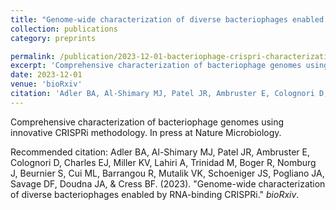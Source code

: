 ```yaml
---
title: "Genome-wide characterization of diverse bacteriophages enabled by RNA-binding CRISPRi"
collection: publications
category: preprints

permalink: /publication/2023-12-01-bacteriophage-crispri-characterization
excerpt: 'Comprehensive characterization of bacteriophage genomes using innovative CRISPRi methodology. In press at Nature Microbiology.'
date: 2023-12-01
venue: 'bioRxiv'
citation: 'Adler BA, Al-Shimary MJ, Patel JR, Ambruster E, Colognori D, Charles EJ, Miller KV, Lahiri A, Trinidad M, Boger R, Nomburg J, Beurnier S, Cui ML, Barrangou R, Mutalik VK, Schoeniger JS, Pogliano JA, Savage DF, Doudna JA, &amp; Cress BF. (2023). &quot;Genome-wide characterization of diverse bacteriophages enabled by RNA-binding CRISPRi.&quot; <i>bioRxiv</i>.'
---
```


Comprehensive characterization of bacteriophage genomes using innovative CRISPRi methodology. In press at Nature Microbiology.


Recommended citation: Adler BA, Al-Shimary MJ, Patel JR, Ambruster E, Colognori D, Charles EJ, Miller KV, Lahiri A, Trinidad M, Boger R, Nomburg J, Beurnier S, Cui ML, Barrangou R, Mutalik VK, Schoeniger JS, Pogliano JA, Savage DF, Doudna JA, &amp; Cress BF. (2023). &quot;Genome-wide characterization of diverse bacteriophages enabled by RNA-binding CRISPRi.&quot; <i>bioRxiv</i>.